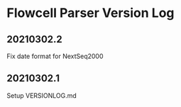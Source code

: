# Flowcell Parser Version Log

## 20210302.2
Fix date format for NextSeq2000

## 20210302.1
Setup VERSIONLOG.md
